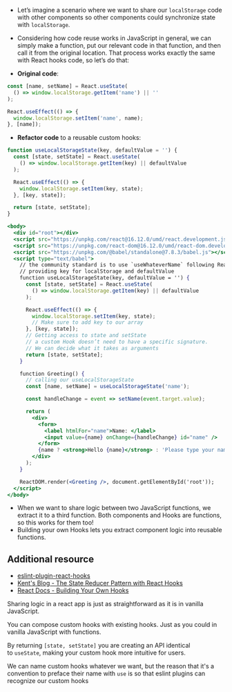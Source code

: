 -   Let’s imagine a scenario where we want to share our `localStorage` code with other components so other components could synchronize state with `localStorage`.
    
-   Considering how code reuse works in JavaScript in general, we can simply make a function, put our relevant code in that function, and then call it from the original location. That process works exactly the same with React hooks code, so let’s do that:
    
-   **Original code**:

```jsx
const [name, setName] = React.useState(
  () => window.localStorage.getItem('name') || ''
);

React.useEffect(() => {
  window.localStorage.setItem('name', name);
}, [name]);
```

-   **Refactor code** to a reusable custom hooks:

```jsx
function useLocalStorageState(key, defaultValue = '') {
  const [state, setState] = React.useState(
    () => window.localStorage.getItem(key) || defaultValue
  );

  React.useEffect(() => {
    window.localStorage.setItem(key, state);
  }, [key, state]);

  return [state, setState];
}
```

```jsx
<body>
  <div id="root"></div>
  <script src="https://unpkg.com/react@16.12.0/umd/react.development.js"></script>
  <script src="https://unpkg.com/react-dom@16.12.0/umd/react-dom.development.js"></script>
  <script src="https://unpkg.com/@babel/standalone@7.8.3/babel.js"></script>
  <script type="text/babel">
    // the community standard is to use `useWhateverName` following React Hooks name standards
    // providing key for localStorage and defaultValue
    function useLocalStorageState(key, defaultValue = '') {
      const [state, setState] = React.useState(
        () => window.localStorage.getItem(key) || defaultValue
      );

      React.useEffect(() => {
        window.localStorage.setItem(key, state);
        // Make sure to add key to our array
      }, [key, state]);
      // Getting access to state and setState
      // a custom Hook doesn’t need to have a specific signature.
      // We can decide what it takes as arguments
      return [state, setState];
    }

    function Greeting() {
      // calling our useLocalStorageState
      const [name, setName] = useLocalStorageState('name');

      const handleChange = event => setName(event.target.value);

      return (
        <div>
          <form>
            <label htmlFor="name">Name: </label>
            <input value={name} onChange={handleChange} id="name" />
          </form>
          {name ? <strong>Hello {name}</strong> : 'Please type your name'}
        </div>
      );
    }

    ReactDOM.render(<Greeting />, document.getElementById('root'));
  </script>
</body>
```

-   When we want to share logic between two JavaScript functions, we extract it to a third function. Both components and Hooks are functions, so this works for them too!
-   Building your own Hooks lets you extract component logic into reusable functions.

## Additional resource

-   [eslint-plugin-react-hooks](https://www.npmjs.com/package/eslint-plugin-react-hooks)
-   [Kent's Blog - The State Reducer Pattern with React Hooks](https://kentcdodds.com/blog/the-state-reducer-pattern-with-react-hooks)
-   [React Docs - Building Your Own Hooks](https://reactjs.org/docs/hooks-custom.html)

Sharing logic in a react app is just as straightforward as it is in vanilla JavaScript.

You can compose custom hooks with existing hooks. Just as you could in vanilla JavaScript with functions.

By returning `[state, setState]` you are creating an API identical to `useState`, making your custom hook more intuitive for users.

We can name custom hooks whatever we want, but the reason that it's a convention to preface their name with `use` is so that eslint plugins can recognize our custom hooks